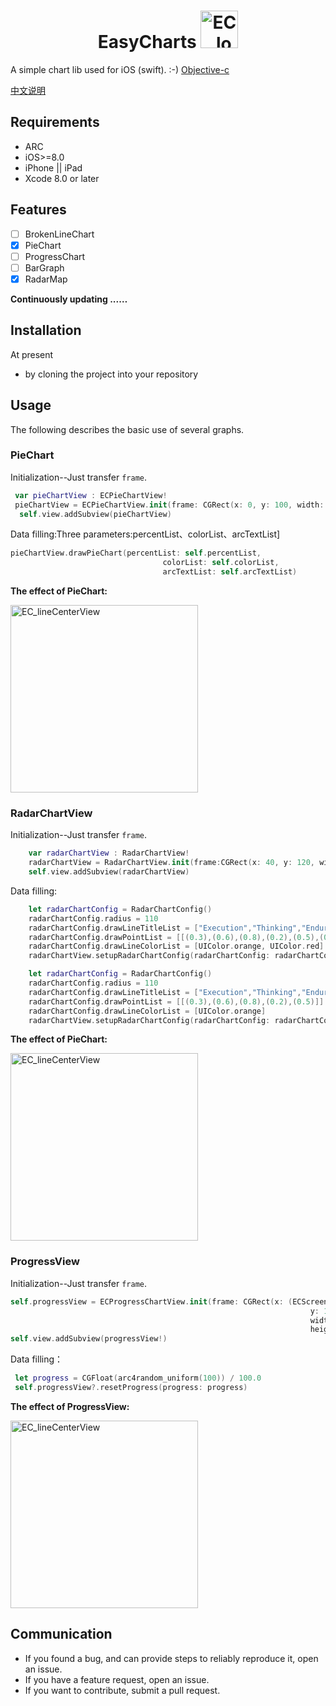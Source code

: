 # <center>EasyCharts     <img src="https://github.com/foolsong/EasyCharts/blob/master/gif/ec_blog_9_14.png"  width=60 alt="EC_logo" /></center>
<!-- ![](https://github.com/foolsong/EasyCharts/blob/master/gif/ec_blog_9_14.png)  -->
A simple chart lib used for iOS  (swift).  :-)       [Objective-c](https://github.com/foolsong/EasyCharts)

[中文说明](http://blog.csdn.net/foolsong/article/details/77811429)

## Requirements
* ARC
* iOS>=8.0
* iPhone  || iPad
* Xcode 8.0 or later

## Features
 - [ ] BrokenLineChart 
 - [x] PieChart
 - [ ] ProgressChart 
 - [ ] BarGraph
 - [x] RadarMap

**Continuously updating ...…**

## Installation

At present 
* by cloning the project into your repository

<!-- EasyCharts supports multiple methods for installing the library in a project.
* using CocoaPods
* using Carthage -->


## Usage

<!--### Import header file-->


The following describes the basic use of several graphs.


### PieChart

Initialization--Just transfer `frame`.

```Swift
 var pieChartView : ECPieChartView!
 pieChartView = ECPieChartView.init(frame: CGRect(x: 0, y: 100, width: ECScreenW, height: 260))
  self.view.addSubview(pieChartView)
```

Data filling:Three parameters:percentList、colorList、arcTextList]

```Swift
pieChartView.drawPieChart(percentList: self.percentList,
                                  colorList: self.colorList,
                                  arcTextList: self.arcTextList)
```



**The effect of PieChart:**

<img src="https://github.com/foolsong/EasyCharts/blob/master/gif/EC_%20PieChart_gif.gif"  width=300 alt="EC_lineCenterView" />


<!--
## Hope

* If you find bug when used，Hope you can Issues me，Thank you or try to download the latest code of this framework to see the BUG has been fixed or not）
* If you find the function is not enough when used，Hope you can Issues me，I very much to add more useful function to this framework ，Thank you !
* If you want to contribute code for EasyCharts，please Pull Requests me

-->

### RadarChartView

Initialization--Just transfer `frame`.

```swift
	var radarChartView : RadarChartView!
	radarChartView = RadarChartView.init(frame:CGRect(x: 40, y: 120, width: 280, height: 200))
	self.view.addSubview(radarChartView)
```

Data filling:

```swift
	let radarChartConfig = RadarChartConfig()
	radarChartConfig.radius = 110
	radarChartConfig.drawLineTitleList = ["Execution","Thinking","Endurance","Speed","Power","Technology"]
	radarChartConfig.drawPointList = [[(0.3),(0.6),(0.8),(0.2),(0.5),(0.3)],[(0.6),(0.1),(0.4),(0.8),(0.2),(0.9)]]
	radarChartConfig.drawLineColorList = [UIColor.orange, UIColor.red]
	radarChartView.setupRadarChartConfig(radarChartConfig: radarChartConfig)
```

```swift
	let radarChartConfig = RadarChartConfig()
	radarChartConfig.radius = 110
	radarChartConfig.drawLineTitleList = ["Execution","Thinking","Endurance","Speed","Power"]
	radarChartConfig.drawPointList = [[(0.3),(0.6),(0.8),(0.2),(0.5)]]
	radarChartConfig.drawLineColorList = [UIColor.orange]
	radarChartView.setupRadarChartConfig(radarChartConfig: radarChartConfig)
```

**The effect of PieChart:**

<img src="https://github.com/foolsong/EasyCharts/blob/master/gif/EC_RadarChart.gif"  width=300 alt="EC_lineCenterView" />


### ProgressView

Initialization--Just transfer `frame`.

```swift
self.progressView = ECProgressChartView.init(frame: CGRect(x: (ECScreenW - 200) * 0.5,
                                                                   y: 100,
                                                                   width: 200,
                                                                   height: 200))
self.view.addSubview(progressView!)
```

Data filling：

```swift
 let progress = CGFloat(arc4random_uniform(100)) / 100.0
 self.progressView?.resetProgress(progress: progress)
```

**The effect of ProgressView:**

<img src="https://github.com/foolsong/EasyCharts/blob/master/gif/EC_%20ProgressView_gif.gif"  width=300 alt="EC_lineCenterView" />

## Communication

* If you found a bug, and can provide steps to reliably reproduce it, open an issue.
* If you have a feature request, open an issue.
* If you want to contribute, submit a pull request.